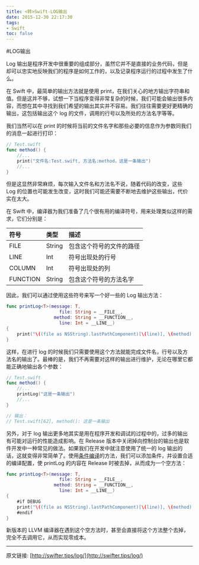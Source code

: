 ```yaml
---
title: <转>Swift-LOG输出
date: 2015-12-30 22:17:30
tags:
- Swift
toc: false
---
```


#LOG输出

Log 输出是程序开发中很重要的组成部分，虽然它并不是直接的业务代码，但是却可以忠实地反映我们的程序是如何工作的，以及记录程序运行的过程中发生了什么。

在 Swift 中，最简单的输出方法就是使用 print，在我们关心的地方输出字符串和值。但是这并不够，试想一下当程序变得非常复杂的时候，我们可能会输出很多内容，而想在其中寻找到我们希望的输出其实并不容易。我们往往需要更好更精确的输出，这包括输出这个 log 的文件，调用的行号以及所处的方法名字等等。

我们当然可以在 print 的时候将当前的文件名字和那些必要的信息作为参数同我们的消息一起进行打印：

```swift
// Test.swift
func method() {  
    //...
    print("文件名:Test.swift, 方法名:method，这是一条输出")
    //...
}
```

<!--more-->
但是这显然非常麻烦，每次输入文件名和方法名不说，随着代码的改变，这些 Log 的位置也可能发生改变，这时我们可能还需要不断地去维护这些输出，代价实在太大。

在 Swift 中，编译器为我们准备了几个很有用的编译符号，用来处理类似这样的需求，它们分别是：

|符号|类型|描述|
|:--|:--|:--|
|FILE|String|包含这个符号的文件的路径|
|LINE|	Int|	符号出现处的行号|
|COLUMN	|Int	|符号出现处的列|
|FUNCTION	|String|	包含这个符号的方法名字|

因此，我们可以通过使用这些符号来写一个好一些的 Log 输出方法：

```swift
func printLog<T>(message: T,  
                    file: String = __FILE__,
                  method: String = __FUNCTION__,
                    line: Int = __LINE__)
{
    print("\((file as NSString).lastPathComponent)[\(line)], \(method): \(message)")
}
```

这样，在进行 log 的时候我们只需要使用这个方法就能完成文件名，行号以及方法名的输出了。最棒的是，我们不再需要对这样的输出进行维护，无论在哪里它都能正确地输出各个参数：

```swift
// Test.swift
func method() {  
    //...
    printLog("这是一条输出")
    //...
}

// 输出：
// Test.swift[62], method(): 这是一条输出
```

另外，对于 log 输出更多地其实是用在程序开发和调试的过程中的，过多的输出有可能对运行的性能造成影响。在 Release 版本中关闭掉向控制台的输出也是软件开发中一种常见的做法。如果我们在开发中就注意使用了统一的 log 输出的话，这就变得非常简单了。使用[条件编译](http://swifter.tips/condition-compile)的方法，我们可以添加条件，并设置合适的编译配置，使 printLog 的内容在 Release 时被去掉，从而成为一个空方法：

```swift
func printLog<T>(message: T,  
                    file: String = __FILE__,
                  method: String = __FUNCTION__,
                    line: Int = __LINE__)
{
    #if DEBUG
    print("\((file as NSString).lastPathComponent)[\(line)], \(method): \(message)")
    #endif
}
```

新版本的 LLVM 编译器在遇到这个空方法时，甚至会直接将这个方法整个去掉，完全不去调用它，从而实现零成本。

---
原文链接: [http://swifter.tips/log/](http://swifter.tips/log/)
